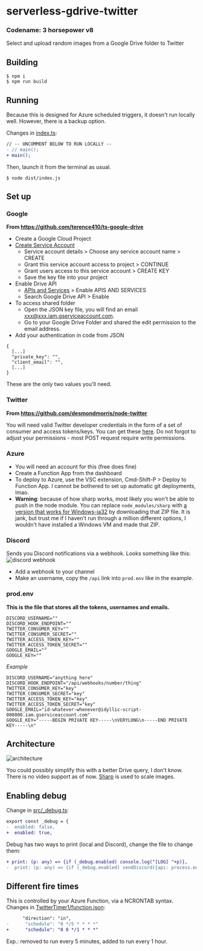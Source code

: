 # serverless-gdrive-twitter
### Codename: 3 horsepower v8
Select and upload random images from a Google Drive folder to Twitter

## Building
```
$ npm i
$ npm run build
```

## Running
Because this is designed for Azure scheduled triggers, it doesn't run locally well. However, there is a backup option.

Changes in [index.ts](src/index.ts):
```diff
// -- UNCOMMENT BELOW TO RUN LOCALLY --
- // main();
+ main();
```
Then, launch it from the terminal as usual.
```
$ node dist/index.js
```

## Set up
### Google
**From https://github.com/terence410/ts-google-drive**

- Create a Google Cloud Project
- [Create Service Account](https://console.cloud.google.com/iam-admin/serviceaccounts/create)
    - Service account details > Choose any service account name > CREATE
    - Grant this service account access to project > CONTINUE
    - Grant users access to this service account > CREATE KEY
    - Save the key file into your project
- Enable Drive API
    -  [APIs and Services](https://console.cloud.google.com/apis/dashboard) > Enable APIS AND SERVICES 
    - Search Google Drive API > Enable
- To access shared folder 
    - Open the JSON key file, you will find an email xxx@xxx.iam.gserviceaccount.com. 
    - Go to your Google Drive Folder and shared the edit permission to the email address.
- Add your authentication in code from JSON
```
{
  [...]
  "private_key": "",
  "client_email": "",
  [...]
}
```
These are the only two values you'll need.

### Twitter
**From https://github.com/desmondmorris/node-twitter**

You will need valid Twitter developer credentials in the form of a set of consumer and access tokens/keys.  You can get these [here](https://apps.twitter.com/).  Do not forgot to adjust your permissions - most POST request require write permissions.

### Azure
- You will need an account for this (free does fine)
- Create a Function App from the dashboard
- To deploy to Azure, use the VSC extension, Cmd-Shift-P > Deploy to Function App. I cannot be bothered to set up automatic git deployments, lmao.
- **Warning**: because of how sharp works, most likely you won't be able to push in the node module. You can replace `node_modules/sharp` with [a version that works for Windows-ia32](https://arxius.io/f/7c96daab) by downloading that ZIP file. It is jank, but trust me if I haven't run through a million different options, I wouldn't have installed a Windows VM and made that ZIP.

### Discord
Sends you Discord notifications via a webhook. Looks something like this:
![discord webhook](https://i.arxius.io/6c95835f.png)

- Add a webhook to your channel
- Make an username, copy the `/api` link into `prod.env` like in the example.

### prod.env
**This is the file that stores all the tokens, usernames and emails.**
```
DISCORD_USERNAME=""
DISCORD_HOOK_ENDPOINT=""
TWITTER_CONSUMER_KEY=""
TWITTER_CONSUMER_SECRET=""
TWITTER_ACCESS_TOKEN_KEY=""
TWITTER_ACCESS_TOKEN_SECRET=""
GOOGLE_EMAIL=""
GOOGLE_KEY=""
```
*Example*
```
DISCORD_USERNAME="anything here"
DISCORD_HOOK_ENDPOINT="/api/webhooks/number/thing"
TWITTER_CONSUMER_KEY="key"
TWITTER_CONSUMER_SECRET="key"
TWITTER_ACCESS_TOKEN_KEY="key"
TWITTER_ACCESS_TOKEN_SECRET="key"
GOOGLE_EMAIL="id-whatever-whenever@idyllic-script-000000.iam.gserviceaccount.com"
GOOGLE_KEY="-----BEGIN PRIVATE KEY-----\nVERYLONG\n-----END PRIVATE KEY-----\n"
```

## Architecture
![architecture](https://i.arxius.io/8b2deaae.png)

You could possibly simplify this with a better Drive query, I don't know. There is no video support as of now. [Sharp](https://github.com/lovell/sharp) is used to scale images.

## Enabling debug
Change in [src/_debug.ts](src/_debug.ts):
```diff
export const _debug = {
-  enabled: false,
+  enabled: true,
```
Debug has two ways to print (local and Discord), change the file to change them:
```diff
+ print: (p: any) => {if (_debug.enabled) console.log("[LOG] "+p)},
-  print: (p: any) => {if (_debug.enabled) sendDiscord({api: process.env.DISCORD_HOOK_ENDPOINT!, username: process.env.DISCORD_USERNAME!}, Messages.debug(p))}
```

## Different fire times
This is controlled by your Azure Function, via a NCRONTAB syntax. Changes in [TwitterTimer1/function.json](TwitterTimer1/function.json):
```diff
      "direction": "in",
-      "schedule": "0 */5 * * * *"
+      "schedule": "0 0 */1 * * *"
```
Exp.: removed to run every 5 minutes, added to run every 1 hour.
